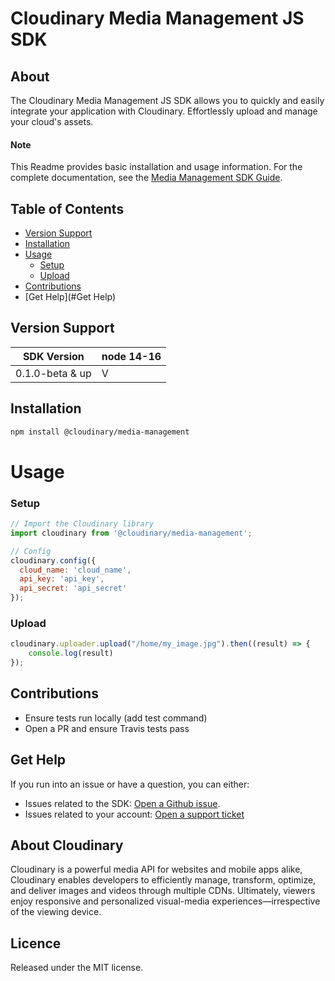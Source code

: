 Cloudinary Media Management JS SDK
=========================
## About
The Cloudinary Media Management JS SDK allows you to quickly and easily integrate your application with Cloudinary.
Effortlessly upload and manage your cloud's assets.

#### Note
This Readme provides basic installation and usage information.
For the complete documentation, see the [Media Management SDK Guide](https://cloudinary.com/documentation/media_management_api).

## Table of Contents
- [Version Support](#Version-Support)
- [Installation](#installation)
- [Usage](#usage)
    - [Setup](#Setup)
    - [Upload](#Upload)
- [Contributions](#Contributions)
- [Get Help](#Get Help)

## Version Support
| SDK Version     | node 14-16 |
|-----------------|------------|
| 0.1.0-beta & up | V          |


## Installation
```bash
npm install @cloudinary/media-management
```

# Usage
### Setup
```js
// Import the Cloudinary library
import cloudinary from '@cloudinary/media-management';

// Config
cloudinary.config({
  cloud_name: 'cloud_name',
  api_key: 'api_key',
  api_secret: 'api_secret'
});
```

### Upload
```js
cloudinary.uploader.upload("/home/my_image.jpg").then((result) => {
    console.log(result)
});
```

## Contributions
- Ensure tests run locally (add test command)
- Open a PR and ensure Travis tests pass


## Get Help
If you run into an issue or have a question, you can either:
- Issues related to the SDK: [Open a Github issue](https://github.com/cloudinary/media-management-js/issues).
- Issues related to your account: [Open a support ticket](https://cloudinary.com/contact)


## About Cloudinary
Cloudinary is a powerful media API for websites and mobile apps alike, Cloudinary enables developers to efficiently manage, transform, optimize, and deliver images and videos through multiple CDNs. Ultimately, viewers enjoy responsive and personalized visual-media experiences—irrespective of the viewing device.

## Licence
Released under the MIT license.
